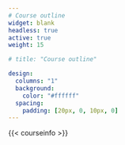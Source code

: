 ```yaml
---
# Course outline
widget: blank
headless: true
active: true
weight: 15

# title: "Course outline"

design:
  columns: "1"
  background:
    color: "#ffffff"
  spacing:
    padding: [20px, 0, 10px, 0]
---
```

<!--{{< figure src="/img/dataviz-flowchart.png" alt="Course map" >}}-->

{{< courseinfo >}}

